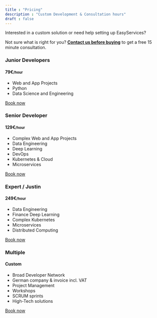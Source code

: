 ```yaml
---
title : "Pricing"
description : "Custom Development & Consultation hours"
draft : false
---
```

Interested in a custom solution or need help setting up EasyServices?

<p>Not sure what is right for you? <strong><a href="/contact">Contact us before buying</a></strong> to get a free 15 minute consultation.</p>

<div class="container"><div class="row g-4"><div class="col-xl-3 col-md-6"><div class="rounded-sm border bg-white-blur py-5 px-4"><h3 class="h6 mb-2">Junior Developers</h3><h4 class="h3 mb-4">79€<small class="h6 fw-light">/hour</small></h4><ul class="check-list mb-4"><li>Web and App Projects</li><li>Python</li><li>Data Science and Engineering</li></ul><a href="https://buy.stripe.com/aEU3eFcNe4gUdwseVz" class="btn btn-primary d-block">Book now</a></div></div><div class="col-xl-3 col-md-6"><div class="rounded-sm border bg-white-blur py-5 px-4"><h3 class="h6 mb-2">Senior Developer</h3><h4 class="h3 mb-4">129€<small class="h6 fw-light">/hour</small></h4><ul class="check-list mb-4"><li>Complex Web and App Projects</li><li>Data Engineering</li><li>Deep Learning</li><li>DevOps</li><li>Kubernetes &amp; Cloud</li><li>Microservices</li></ul><a href="https://buy.stripe.com/14k02t9B28xa3VSaFi" class="btn btn-primary d-block">Book now</a></div></div><div class="col-xl-3 col-md-6"><div class="rounded-sm border bg-white-blur py-5 px-4"><h3 class="h6 mb-2">Expert / Justin</h3><h4 class="h3 mb-4">249€<small class="h6 fw-light">/hour</small></h4><ul class="check-list mb-4"><li>Data Engineering</li><li>Finance Deep Learning</li><li>Complex Kubernetes</li><li>Microservices</li><li>Distributed Computing</li></ul><a href="https://buy.stripe.com/9AQ8yZ3cE7t6784cNs" class="btn btn-primary d-block">Book now</a></div></div><div class="col-xl-3 col-md-6"><div class="rounded-sm border bg-white-blur py-5 px-4"><h3 class="h6 mb-2">Multiple</h3><h4 class="h3 mb-4">Custom</h4><ul class="check-list mb-4"><li>Broad Developer Network</li><li>German company &amp; invoice incl. VAT</li><li>Project Management</li><li>Workshops</li><li>SCRUM sprints</li><li>High-Tech solutions</li></ul><a href="/contact" class="btn btn-primary d-block">Book now</a></div></div></div></div>